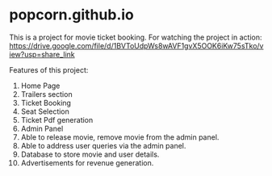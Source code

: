 # popcorn.github.io
This is a project for movie ticket booking. For watching the project in action:
https://drive.google.com/file/d/1BVToUdpWs8wAVF1gvX5OOK6iKw75sTko/view?usp=share_link

Features of this project:
1. Home Page
2. Trailers section
3. Ticket Booking
4. Seat Selection
5. Ticket Pdf generation
6. Admin Panel
7. Able to release movie, remove movie from the admin panel.
8. Able to address user queries via the admin panel.
9. Database to store movie and user details.
10. Advertisements for revenue generation.
